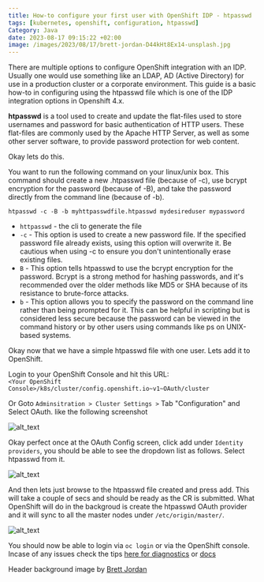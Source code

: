 ```yaml
---
title: How-to configure your first user with OpenShift IDP - htpasswd
tags: [kubernetes, openshift, configuration, htpasswd]
Category: Java
date: 2023-08-17 09:15:22 +02:00
image: /images/2023/08/17/brett-jordan-D44kHt8Ex14-unsplash.jpg
---
```


There are multiple options to configure OpenShift integration with an IDP. Usually one would use something like an LDAP, AD (Active Directory) for use in a production cluster or a corporate environment. This guide is a basic how-to in configuring using the htpasswd file which is one of the IDP integration options in Openshift 4.x. 

**htpasswd** is a tool used to create and update the flat-files used to store usernames and password for basic authentication of HTTP users. These flat-files are commonly used by the Apache HTTP Server, as well as some other server software, to provide password protection for web content.

Okay lets do this. 

You want to run the following command on your linux/unix box. This command should create a new .htpasswd file (because of -c), use bcrypt encryption for the password (because of -B), and take the password directly from the command line (because of -b).

```
htpasswd -c -B -b myhttpasswdfile.htpasswd mydesireduser mypassword
```

- `httpasswd` - the cli to generate the file
- `-c` - This option is used to create a new password file. If the specified password file already exists, using this option will overwrite it. Be cautious when using -c to ensure you don't unintentionally erase existing files.
- `B` - This option tells htpasswd to use the bcrypt encryption for the password. Bcrypt is a strong method for hashing passwords, and it's recommended over the older methods like MD5 or SHA because of its resistance to brute-force attacks.
- `b` - This option allows you to specify the password on the command line rather than being prompted for it. This can be helpful in scripting but is considered less secure because the password can be viewed in the command history or by other users using commands like ps on UNIX-based systems.

Okay now that we have a simple htpasswd file with one user. Lets add it to OpenShift. 

Login to your OpenShift Console and hit this URL:\
 `<Your OpenShift Console>/k8s/cluster/config.openshift.io~v1~OAuth/cluster`

Or Goto `Adminsitration > Cluster Settings >` Tab "Configuration" and Select OAuth. like the following screenshot

![alt_text](/images/2023/08/17/OpenShift-ClusterSettings-Config-OAuth.png "OpenShift Cluster Settings, Config OAuth")

Okay perfect once at the OAuth Config screen, click add under `Identity providers`, you should be able to see the dropdown list as follows. Select htpasswd from it. 

![alt_text](/images/2023/08/17/OpenShift-OAuth-htpasswd-select.png "OpenShift OAuth types")

And then lets just browse to the htpasswd file created and press add. This will take a couple of secs and should be ready as the CR is submitted. What OpenShift will do in the backgroud is create the htpasswd OAuth provider and it will sync to all the master nodes under `/etc/origin/master/`. 

![alt_text](/images/2023/08/17/OpenShift-OAuth-htpasswd-config.png "OpenShift Config")

You should now be able to login via `oc login` or via the OpenShift console. 
Incase of any issues check the tips [here for diagnostics](https://access.redhat.com/solutions/4110561) or [docs](https://docs.openshift.com/container-platform/4.13/authentication/identity_providers/configuring-htpasswd-identity-provider.html)


Header background image by [Brett Jordan](https://unsplash.com/@brett_jordan?utm_source=unsplash&utm_medium=referral&utm_content=creditCopyText)
  